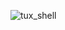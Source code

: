 ![tux_shell](https://github.com/atholcomb/bash_scripts/assets/13822733/5fbd23d9-b260-4f2d-9190-9c3cbd0ad216)
